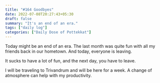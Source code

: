 ```yaml
---
title: "#164 Goodbyes"
date: 2022-07-08T20:27:43+05:30
draft: false
summary: "It's an end of an era."
tags: ["daily log"]
categories: ["Daily Dose of Pottekkat"]
---
```


Today might be an end of an era. The last month was quite fun with all my friends back in our hometown. And today, everyone is leaving.

It sucks to have a lot of fun, and the next day, you have to leave.

I will be traveling to Trivandrum and will be here for a week. A change of atmosphere can help with my productivity.
